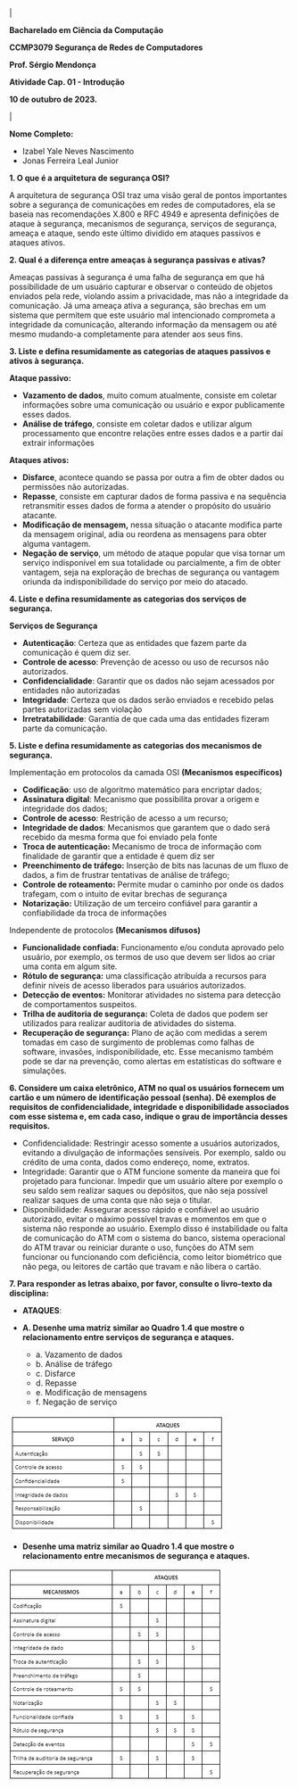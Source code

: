 ﻿|<p>**Bacharelado em Ciência da Computação**</p><p>**CCMP3079 Segurança de Redes de Computadores**</p><p></p><p>**Prof. Sérgio Mendonça**</p><p>**Atividade Cap. 01 - Introdução**</p><p>**10 de outubro de 2023.**</p>|

**Nome Completo:** 

- Izabel Yale Neves Nascimento
- Jonas Ferreira Leal Junior

**1. O que é a arquitetura de segurança OSI?**

   A arquitetura de segurança OSI traz uma visão geral de pontos importantes sobre a segurança de comunicações em redes de computadores, ela se baseia nas recomendações X.800 e RFC 4949 e apresenta definições de ataque à segurança, mecanismos de segurança, serviços de segurança, ameaça e ataque, sendo este último dividido em ataques passivos e ataques ativos.

**2. Qual é a diferença entre ameaças à segurança passivas e ativas?**

   Ameaças passivas à segurança é uma falha de segurança em que há possibilidade de um usuário capturar e observar o conteúdo de objetos enviados pela rede, violando assim a privacidade, mas não a integridade da comunicação. Já uma ameaça ativa a segurança, são brechas em um sistema que permitem que este usuário mal intencionado comprometa a integridade da comunicação, alterando informação da mensagem ou até mesmo mudando-a completamente para atender aos seus fins.

**3. Liste e defina resumidamente as categorias de ataques passivos e ativos à segurança.**

   **Ataque passivo:**

   - **Vazamento de dados**, muito comum atualmente, consiste em coletar informações sobre uma comunicação ou usuário e expor publicamente esses dados.
   - **Análise de tráfego**, consiste em coletar dados e utilizar algum processamento que encontre relações entre esses dados e a partir daí extrair informações

   **Ataques ativos:**

   - **Disfarce**, acontece quando se passa por outra a fim de obter dados ou permissões não autorizadas.
   - **Repasse**, consiste em capturar dados de forma passiva e na sequência retransmitir esses dados de forma a atender o propósito do usuário atacante.
   - **Modificação de mensagem,** nessa situação o atacante modifica parte da mensagem original, adia ou reordena as mensagens para obter alguma vantagem.
   - **Negação de serviço**, um método de ataque popular que visa tornar um serviço indisponível em sua totalidade ou parcialmente, a fim de obter vantagem, seja na exploração de brechas de segurança ou vantagem oriunda da indisponibilidade do serviço por meio do atacado.

**4. Liste e defina resumidamente as categorias dos serviços de segurança.**

   **Serviços de Segurança**
 
  - **Autenticação**: Certeza que as entidades que fazem parte da comunicação é quem diz ser.
  - **Controle de acesso**: Prevenção de acesso ou uso de recursos não autorizados.
  - **Confidencialidade**: Garantir que os dados não sejam acessados por entidades não autorizadas
  - **Integridade**: Certeza que os dados serão enviados e recebido pelas partes autorizadas sem violação
  - **Irretratabilidade**: Garantia de que cada uma das entidades fizeram parte da comunicação.

**5. Liste e defina resumidamente as categorias dos mecanismos de segurança.**

   Implementação em protocolos da camada OSI **(Mecanismos específicos)**

  - **Codificação**: uso de algoritmo matemático para encriptar dados;
  - **Assinatura digital**: Mecanismo que possibilita provar a origem e integridade dos dados;
  - **Controle de acesso**: Restrição de acesso a um recurso;
  - **Integridade de dados**: Mecanismos que garantem que o dado será recebido da mesma forma que foi enviado pela fonte
  - **Troca de autenticação:** Mecanismo de troca de informação com finalidade de garantir que a entidade é quem diz ser
  - **Preenchimento de tráfego:** Inserção de bits nas lacunas de um fluxo de dados, a fim de frustrar tentativas de análise de tráfego;
  - **Controle de roteamento:** Permite mudar o caminho por onde os dados trafegam, com o intuito de evitar brechas de segurança
  - **Notarização:** Utilização de um terceiro confiável para garantir a confiabilidade da troca de informações

   Independente de protocolos **(Mecanismos difusos)**

  - **Funcionalidade confiada:** Funcionamento e/ou conduta aprovado pelo usuário, por exemplo, os termos de uso que devem ser lidos ao criar uma conta em algum site.
  - **Rótulo de segurança:** uma classificação atribuída a recursos para definir níveis de acesso liberados para usuários autorizados.
  - **Detecção de eventos:** Monitorar atividades no sistema para detecção de comportamentos suspeitos.
  - **Trilha de auditoria de segurança:** Coleta de dados que podem ser utilizados para realizar auditoria de atividades do sistema.
  - **Recuperação de segurança:** Plano de ação com medidas a serem tomadas em caso de surgimento de problemas como falhas de software, invasões, indisponibilidade, etc. Esse mecanismo também pode se dar na prevenção, como alertas em estatísticas do software e simulações.

**6. Considere um caixa eletrônico, ATM no qual os usuários fornecem um cartão e um número de identificação pessoal (senha). Dê exemplos de requisitos de confidencialidade, integridade e disponibilidade associados com esse sistema e, em cada caso, indique o grau de importância desses requisitos.**

   - Confidencialidade: Restringir acesso somente a usuários autorizados, evitando a divulgação de informações sensíveis. Por exemplo, saldo ou crédito de uma conta, dados como endereço, nome, extratos.
   - Integridade: Garantir que o ATM funcione somente da maneira que foi projetado para funcionar. Impedir que um usuário altere por exemplo o seu saldo sem realizar saques ou depósitos, que não seja possível realizar saques de uma conta que não seja o titular.
   - Disponibilidade: Assegurar acesso rápido e confiável ao usuário autorizado, evitar o máximo possível travas e momentos em que o sistema não responde ao usuário. Exemplo disso é instabilidade ou falta de comunicação do ATM com o sistema do banco, sistema operacional do ATM travar ou reiniciar durante o uso, funções do ATM sem funcionar ou funcionando com deficiência, como leitor biométrico que não pega, ou leitores de cartão que travam e não libera o cartão.

**7. Para responder as letras abaixo, por favor, consulte o livro-texto da disciplina:**
   - **ATAQUES**:
   - **A. Desenhe uma matriz similar ao Quadro 1.4 que mostre o relacionamento entre serviços de segurança e ataques.**

     - a. Vazamento de dados
     - b. Análise de tráfego
     - c. Disfarce
     - d. Repasse
     - e. Modificação de mensagens
     - f. Negação de serviço

   ![img.png](images/img-q7-1.png)

   - **Desenhe uma matriz similar ao Quadro 1.4 que mostre o relacionamento entre mecanismos de segurança e ataques.**

   ![img_1.png](images/img-q7-2.png)

